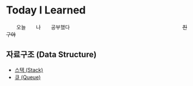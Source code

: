 # Today I Learned
　　오늘　　나　　공부했다　　　　　　　　　　　　　　　　　　　　　　~~친구야~~

## 자료구조 (Data Structure)

* [스택 (Stack)](https://github.com/JangCheolYoung/TIL/blob/master/DataStructure/Stack/Stack.md)
* [큐 (Queue)](https://github.com/JangCheolYoung/TIL/blob/master/DataStructure/Queue/Queue.md)
